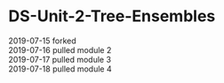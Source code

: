 # DS-Unit-2-Tree-Ensembles

2019-07-15 forked  
2019-07-16 pulled module 2  
2019-07-17 pulled module 3   
2019-07-18 pulled module 4  
